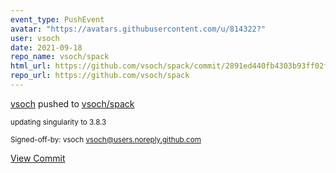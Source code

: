 ```yaml
---
event_type: PushEvent
avatar: "https://avatars.githubusercontent.com/u/814322?"
user: vsoch
date: 2021-09-18
repo_name: vsoch/spack
html_url: https://github.com/vsoch/spack/commit/2891ed440fb4303b93ff02f68f9ca71c47900813
repo_url: https://github.com/vsoch/spack
---
```


<a href='https://github.com/vsoch' target='_blank'>vsoch</a> pushed to <a href='https://github.com/vsoch/spack' target='_blank'>vsoch/spack</a>

<small>updating singularity to 3.8.3

Signed-off-by: vsoch <vsoch@users.noreply.github.com></small>

<a href='https://github.com/vsoch/spack/commit/2891ed440fb4303b93ff02f68f9ca71c47900813' target='_blank'>View Commit</a>